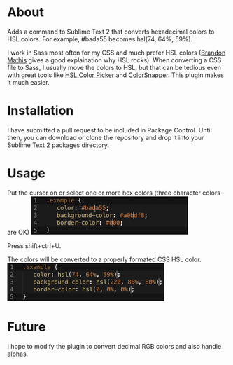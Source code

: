 # About
Adds a command to Sublime Text 2 that converts hexadecimal colors to HSL colors. For example, #bada55 becomes hsl(74, 64%, 59%).

I work in Sass most often for my CSS and much prefer HSL colors ([Brandon Mathis](http://brandonmathis.com/blog/2011/03/02/hslpicker.com-released/) gives a good explaination why HSL rocks). When converting a CSS file to Sass, I usually move the colors to HSL, but that can be tedious even with great tools like [HSL Color Picker](http://hslpicker.com/) and [ColorSnapper](http://colorsnapper.com/). This plugin makes it much easier.

# Installation
I have submitted a pull request to be included in Package Control. Until then, you can download or clone the repository and drop it into your Sublime Text 2 packages directory.

# Usage
Put the cursor on or select one or more hex colors (three character colors are OK)
![Example 1](ex1.png)

Press shift+ctrl+U.

The colors will be converted to a properly formated CSS HSL color.
![Example 2](ex2.png)

# Future
I hope to modify the plugin to convert decimal RGB colors and also handle alphas.